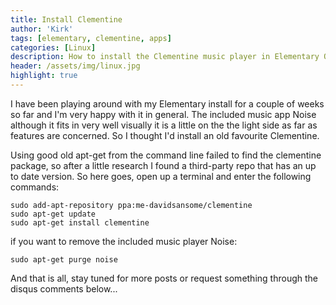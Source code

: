 ```yaml
---
title: Install Clementine
author: 'Kirk'
tags: [elementary, clementine, apps]
categories: [Linux]
description: How to install the Clementine music player in Elementary OS.
header: /assets/img/linux.jpg
highlight: true
---
```


I have been playing around with my Elementary install for a couple of weeks so far and I'm very happy with it in general. The included music app Noise although it fits in very well visually it is a little on the the light side as far as features are concerned. So I thought I'd install an old favourite Clementine.

Using good old apt-get from the command line failed to find the clementine package, so after a little research I found a third-party repo that has an up to date version. So here goes, open up a terminal and enter the following commands:

```
sudo add-apt-repository ppa:me-davidsansome/clementine
sudo apt-get update
sudo apt-get install clementine
```
if you want to remove the included music player Noise:

```
sudo apt-get purge noise
```
And that is all, stay tuned for more posts or request something through the  disqus comments below...
